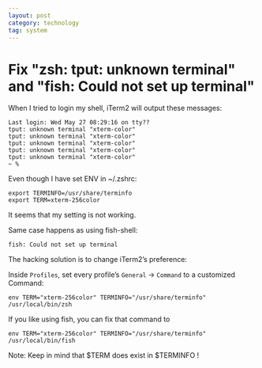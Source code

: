 ```yaml
---
layout: post
category: technology
tag: system
---
```


# Fix "zsh: tput: unknown terminal" and "fish: Could not set up terminal"

When I tried to login my shell, iTerm2 will output these messages:

```
Last login: Wed May 27 08:29:16 on tty??
tput: unknown terminal "xterm-color"
tput: unknown terminal "xterm-color"
tput: unknown terminal "xterm-color"
tput: unknown terminal "xterm-color"
tput: unknown terminal "xterm-color"
~ %
```

Even though I have set ENV in ~/.zshrc:

```
export TERMINFO=/usr/share/terminfo
export TERM=xterm-256color
```

It seems that my setting is not working.

Same case happens as using fish-shell:

```
fish: Could not set up terminal
```

The hacking solution is to change iTerm2’s preference:

Inside `Profiles`, set every profile’s `General` -> `Command` to a
customized Command:

```
env TERM="xterm-256color" TERMINFO="/usr/share/terminfo" /usr/local/bin/zsh
```

If you like using fish, you can fix that command to

```
env TERM="xterm-256color" TERMINFO="/usr/share/terminfo" /usr/local/bin/fish
```

Note: Keep in mind that $TERM does exist in $TERMINFO !
